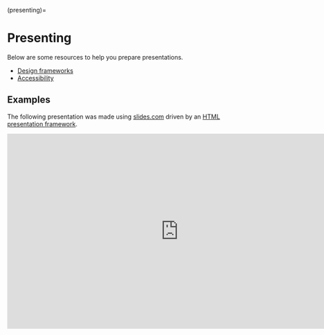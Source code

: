 (presenting)=
# Presenting

Below are some resources to help you prepare presentations.

- [Design frameworks](resources:presenting:design-frameworks)
- [Accessibility](resources:presenting:design-frameworks)

## Examples

The following presentation was made using [slides.com](https://slides.com) driven by an [HTML presentation framework](https://revealjs.com/).

<iframe src="https://slides.com/aalexmmaldonado/a-lightning-tour-of-effective-presentations/embed?style=light&byline=hidden&share=hidden" width="790" height="450" title="01-introduction" scrolling="no" frameborder="0" webkitallowfullscreen mozallowfullscreen allowfullscreen></iframe>
